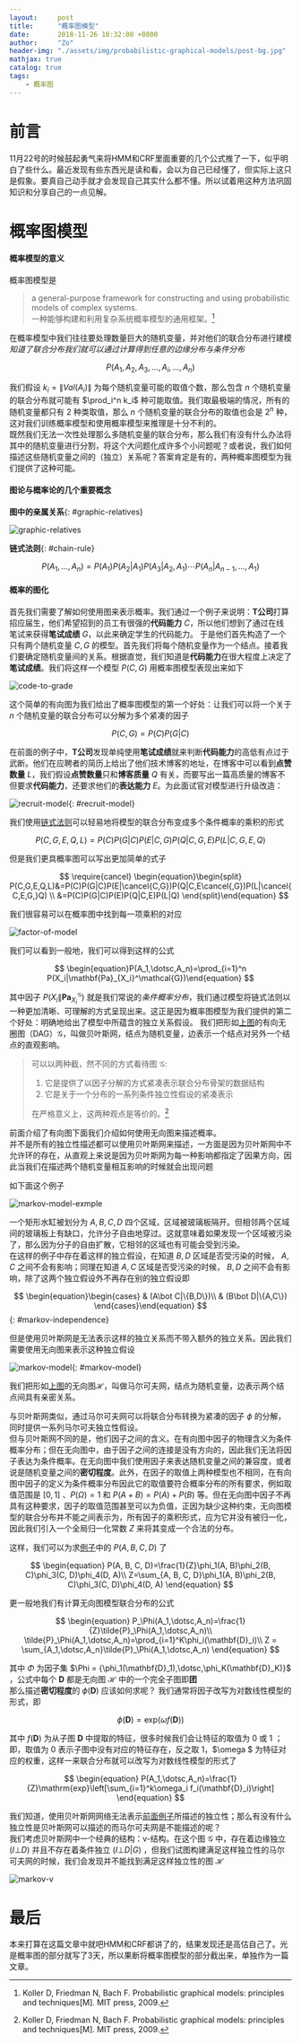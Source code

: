 ```yaml
---
layout:     post
title:      "概率图模型"
date:       2018-11-26 10:32:00 +0800
author:     "Zo"
header-img: "./assets/img/probabilistic-graphical-models/post-bg.jpg"
mathjax: true
catalog: true
tags:
    - 概率图
---
```


# 前言
11月22号的时候鼓起勇气来将HMM和CRF里面重要的几个公式推了一下，似乎明白了些什么。最近发现有些东西光是读和看，会以为自己已经懂了，但实际上这只是假象。要真自己动手就才会发现自己其实什么都不懂。所以试着用这种方法巩固知识和分享自己的一点见解。

# 概率图模型
#### 概率模型的意义
概率图模型是
> a general-purpose framework for constructing and using probabilistic models of complex systems.  
> 一种能够构建和利用复杂系统概率模型的通用框架。[^1]  

在概率模型中我们往往要处理数量巨大的随机变量，并对他们的联合分布进行建模  
*知道了联合分布我们就可以通过计算得到任意的边缘分布与条件分布*

$$\begin{equation}P(A_1, A_2, A_3, \dotsc, A_i, \dotsc,A_n)\end{equation}$$

我们假设 $k_i=\|Val(A_i)\|$ 为每个随机变量可能的取值个数，那么包含 $n$ 个随机变量的联合分布就可能有 $\prod_i^n k_i$ 种可能取值。我们取最极端的情况，所有的随机变量都只有 $2$ 种类取值，那么 $n$ 个随机变量的联合分布的取值也会是 $2^n$ 种，这对我们训练概率模型和使用概率模型来推理是十分不利的。  
既然我们无法一次性处理那么多随机变量的联合分布，那么我们有没有什么办法将其中的随机变量进行分割，将这个大问题化成许多个小问题呢？或者说，我们如何描述这些随机变量之间的（独立）关系呢？答案肯定是有的，两种概率图模型为我们提供了这种可能。
#### 图论与概率论的几个重要概念
**图中的亲属关系**{: #graphic-relatives}

![graphic-relatives](./assets/img/probabilistic-graphical-models/graphic-relatives.png)

**链式法则**{: #chain-rule}  

$$\begin{equation}P(A_1, \dotsc, A_n)=P(A_1)P(A_2|A_1)P(A_3|A_2,A_1)\dotsm P(A_n|A_{n-1},\dotsc,A_1)\end{equation}$$

#### 概率的图化
首先我们需要了解如何使用图来表示概率。我们通过一个例子来说明：**T公司**打算招应届生，他们希望招到的员工有很强的**代码能力** $C$，所以他们想到了通过在线笔试来获得**笔试成绩** $G$，以此来确定学生的代码能力。
于是他们首先构造了一个只有两个随机变量 $C,G$ 的模型。首先我们将每个随机变量作为一个结点。接着我们要确定随机变量间的关系。根据直觉，我们知道是**代码能力**在很大程度上决定了**笔试成绩**。我们将这样一个模型 $P(C,G)$ 用概率图模型表现出来如下

![code-to-grade](./assets/img/probabilistic-graphical-models/code-to-grade.png)

这个简单的有向图为我们给出了概率图模型的第一个好处：让我们可以将一个关于 $n$ 个随机变量的联合分布可以分解为多个紧凑的因子

$$ \begin{equation}P(C,G)=P(C)P(G|C)\end{equation} $$

在前面的例子中，**T公司**发现单纯使用**笔试成绩**就来判断**代码能力**的高低有点过于武断。他们在应聘者的简历上给出了他们技术博客的地址，在博客中可以看到**点赞数量** $L$，我们假设**点赞数量**只和**博客质量** $Q$ 有关，而要写出一篇高质量的博客不但要求**代码能力**，还要求他们的**表达能力** $E$。为此面试官对模型进行升级改造：

![recruit-model](./assets/img/probabilistic-graphical-models/recruit-model.svg){: #recruit-model}

我们使用[链式法则](#chain-rule)可以轻易地将模型的联合分布变成多个条件概率的乘积的形式

$$ \begin{equation}P(C,G,E,Q,L)=P(C)P(G|C)P(E|C,G)P(Q|C,G,E)P(L|C,G,E,Q)\end{equation} $$

但是我们更具概率图可以写出更加简单的式子

$$ \require{cancel}
\begin{equation}\begin{split}
P(C,G,E,Q,L)&=P(C)P(G|C)P(E|\cancel{C,G})P(Q|C,E\cancel{,G})P(L|\cancel{C,E,G,}Q) \\
&=P(C)P(G|C)P(E)P(Q|C,E)P(L|Q)
\end{split}\end{equation}
$$

我们很容易可以在概率图中找到每一项乘积的对应

![factor-of-model](./assets/img/probabilistic-graphical-models/factor-of-model.png)

我们可以看到一般地，我们可以得到这样的公式

$$ \begin{equation}P(A_1,\dotsc,A_n)=\prod_{i=1}^n P(X_i|\mathbf{Pa}_{X_i}^\mathcal{G})\end{equation} $$

其中因子 $P(X_i\|\mathbf{Pa}_{X_i}^\mathcal{G})$ 就是我们常说的*条件概率分布*，我们通过模型将链式法则以一种更加清晰、可理解的方式呈现出来。这正是因为概率图模型为我们提供的第二个好处：明确地给出了模型中所蕴含的独立关系假设。
我们把形如[上图](#recruit-model)的有向无圈图（DAG）$\mathcal{G}$，叫做贝叶斯网，结点为随机变量，边表示一个结点对另外一个结点的直观影响。

>可以以两种截，然不同的方式看待图 $\mathcal{G}$:
> 1. 它是提供了以因子分解的方式紧凑表示联合分布骨架的数据结构  
> 2. 它是关于一个分布的一系列条件独立性假设的紧凑表示  
>
>在严格意义上，这两种观点是等价的。[^1]

前面介绍了有向图下面我们介绍如何使用无向图来描述概率。  
并不是所有的独立性描述都可以使用贝叶斯网来描述，一方面是因为贝叶斯网中不允许环的存在，从直观上来说是因为贝叶斯网为每一种影响都指定了因果方向，因此当我们在描述两个随机变量相互影响的时候就会出现问题  

如下面这个例子  

![markov-model-exmple](./assets/img/probabilistic-graphical-models/markov-model-exmple.svg)

一个矩形水缸被划分为 $A, B, C, D$ 四个区域，区域被玻璃板隔开。但相邻两个区域间的玻璃板上有缺口，允许分子自由地穿过。这就意味着如果发现一个区域被污染了，那么因为分子的自由扩散，它相邻的区域也有可能会受到污染。  
在这样的例子中存在着这样的独立假设，在知道 $B,D$ 区域是否受污染的时候， $A,C$ 之间不会有影响；同理在知道 $A,C$ 区域是否受污染的时候， $B,D$ 之间不会有影响，除了这两个独立假设外不再存在别的独立假设即

$$ \begin{equation}\begin{cases}
    & (A\bot C|\{B,D\})\\
    & (B\bot D|\{A,C\})
\end{cases}\end{equation} $$ {: #markov-independence}

但是使用贝叶斯网是无法表示这样的独立关系而不带入额外的独立关系。因此我们需要使用无向图来表示这种独立假设

![markov-model](./assets/img/probabilistic-graphical-models/markov-model.svg){: #markov-model}

我们把形如[上图](#markov-model)的无向图$\mathcal{H}$，叫做马尔可夫网，结点为随机变量，边表示两个结点间具有亲密关系。

与贝叶斯网类似，通过马尔可夫网可以将联合分布转换为紧凑的因子 $\phi$ 的分解，同时提供一系列马尔可夫独立性假设。  
但与贝叶斯网不同的是，他们因子之间的含义。在有向图中因子的物理含义为条件概率分布；但在无向图中，由于因子之间的连接是没有方向的，因此我们无法将因子表达为条件概率。在无向图中我们使用因子来表达随机变量之间的兼容度，或者说是随机变量之间的**密切程度**。此外，在因子的取值上两种模型也不相同，在有向图中因子的定义为条件概率分布因此它的取值要符合概率分布的所有要求，例如取值范围是 $[0,1]$ 、$P(\Omega)=1$ 和 $P(A + B) = P(A) + P(B)$ 等。但在无向图中因子不再具有这种要求，因子的取值范围甚至可以为负值，正因为缺少这种约束，无向图模型的联合分布并不能之间表示为，所有因子的乘积形式，应为它并没有被归一化，因此我们引入一个全局归一化常数 $Z$ 来将其变成一个合法的分布。

这样，我们可以为求[例子](#markov-model)中的 $P(A, B, C, D)$ 了

$$ \begin{equation}
    P(A, B, C, D)=\frac{1}{Z}\phi_1(A, B)\phi_2(B, C)\phi_3(C, D)\phi_4(D, A)\\
    Z=\sum_{A, B, C, D}\phi_1(A, B)\phi_2(B, C)\phi_3(C, D)\phi_4(D, A)
\end{equation} $$

更一般地我们有计算无向图模型联合分布的公式

$$ \begin{equation}
    P_\Phi(A_1,\dotsc,A_n)=\frac{1}{Z}\tilde{P}_\Phi(A_1,\dotsc,A_n)\\
    \tilde{P}_\Phi(A_1,\dotsc,A_n)=\prod_{i=1}^K\phi_i(\mathbf{D}_i)\\
    Z = \sum_{A_1,\dotsc,A_n}\tilde{P}_\Phi(A_1,\dotsc,A_n)
\end{equation} $$

其中 $\Phi$ 为因子集 $\Phi = \{\phi_1(\mathbf{D}_1),\dotsc,\phi_K(\mathbf{D}_K)}$ ，公式中每个 $\mathbf{D}$ 都是无向图 $\mathcal{H}$ 中的一个完全子图即**团**  
那么描述**密切程度**的 $\phi(\mathbf{D})$ 应该如何求呢？ 我们通常将因子改写为对数线性模型的形式，即

$$ \begin{equation}\phi(\mathbf{D})=\mathrm{exp}(\omega f(\mathbf{D}))\end{equation} $$

其中 $f(\mathbf{D})$ 为从子图 $\mathbf{D}$ 中提取的特征，很多时候我们会让特征的取值为 $0$ 或 $1$ ；即，取值为 $0$ 表示子图中没有对应的特征存在，反之取 $1$，$\omega $ 为特征对应的权重，这样一来联合分布就可以改写为对数线性模型的形式了

$$ \begin{equation}
    P(A_1,\dotsc,A_n)=\frac{1}{Z}\mathrm{exp}\left[\sum_{i=1}^k\omega_i f_i(\mathbf{D}_i)\right]
\end{equation} $$

我们知道，使用贝叶斯网网络无法表示[前面例子](#markov-independence)所描述的独立性；那么有没有什么独立性是贝叶斯网可以描述的而马尔可夫网是不能描述的呢？  
我们考虑贝叶斯网中一个经典的结构：v-结构。在这个图 $\mathcal{G}$ 中，存在着边缘独立 $(I\bot D)$ 并且不存在着条件独立 $(I\bot D|G)$ ，但我们试图构建满足这样独立性的马尔可夫网的时候，我们会发现并不能找到满足这样独立性的图 $\mathcal{H}$ 

![markov-v](./assets/img/probabilistic-graphical-models/markov-v.png)

# 最后
本来打算在这篇文章中就吧HMM和CRF都讲了的，结果发现还是高估自己了。光是概率图的部分就写了3天，所以果断将概率图模型的部分截出来，单独作为一篇文章。

[^1]: Koller D, Friedman N, Bach F. Probabilistic graphical models: principles and techniques\[M\]. MIT press, 2009.
